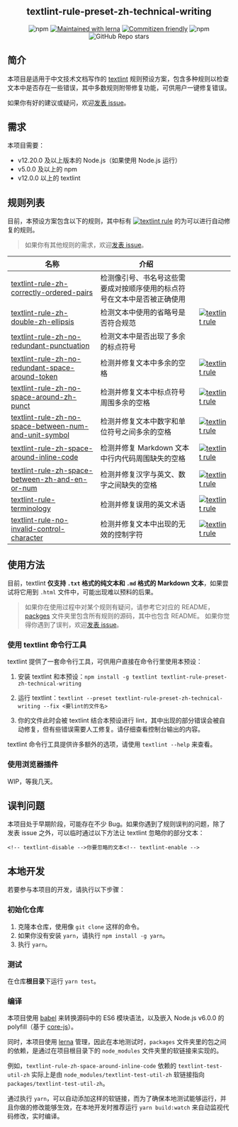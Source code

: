 <h2 align="center">textlint-rule-preset-zh-technical-writing</h2>
<p align="center">
  <img alt="npm" src="https://img.shields.io/npm/v/textlint-rule-preset-zh-technical-writing">
  <a href="https://lerna.js.org/"><img alt="Maintained with lerna" src="https://img.shields.io/badge/maintained%20with-lerna-cc00ff.svg"></a>
  <a href="http://commitizen.github.io/cz-cli/"><img alt="Commitizen friendly" src="https://img.shields.io/badge/commitizen-friendly-brightgreen.svg"></a>
  <img alt="npm" src="https://img.shields.io/npm/dw/textlint-rule-preset-zh-technical-writing">
  <img alt="GitHub Repo stars" src="https://img.shields.io/github/stars/darkyzhou/textlint-rule-preset-zh-technical-writing?style=social">
</p>

## 简介

本项目是适用于中文技术文档写作的 [textlint](https://github.com/textlint/textlint) 规则预设方案，包含多种规则以检查文本中是否存在一些错误，其中多数规则附带修复功能，可供用户一键修复错误。

如果你有好的建议或疑问，欢迎[发表 issue](https://github.com/darkyzhou/textlint-rule-preset-zh-technical-writing/issues/new)。

## 需求

本项目需要：

- v12.20.0 及以上版本的 Node.js（如果使用 Node.js 运行）
- v5.0.0 及以上的 npm
- v12.0.0 以上的 textlint

## 规则列表

目前，本预设方案包含以下的规则，其中标有 
[![textlint rule](https://img.shields.io/badge/textlint-fixable-green.svg?style=social)](https://textlint.github.io/) 的为可以进行自动修复的规则。

> 如果你有其他规则的需求，欢迎[发表 issue](https://github.com/darkyzhou/textlint-rule-preset-zh-technical-writing/issues/new)。

| 名称                                                         | 介绍                                                         |                                                              |
| ------------------------------------------------------------ | ------------------------------------------------------------ | ------------------------------------------------------------ |
| [textlint-rule-zh-correctly-ordered-pairs](https://github.com/darkyzhou/textlint-rule-preset-zh-technical-writing/tree/main/packages/textlint-rule-zh-correctly-ordered-pairs) | 检测像引号、书名号这些需要成对按顺序使用的标点符号在文本中是否被正确使用 |                                                              |
| [textlint-rule-zh-double-zh-ellipsis](https://github.com/darkyzhou/textlint-rule-preset-zh-technical-writing/tree/main/packages/textlint-rule-zh-double-zh-ellipsis) | 检测文本中使用的省略号是否符合规范                           | [![textlint rule](https://img.shields.io/badge/textlint-fixable-green.svg?style=social)](https://textlint.github.io/) |
| [textlint-rule-zh-no-redundant-punctuation](https://github.com/darkyzhou/textlint-rule-preset-zh-technical-writing/tree/main/packages/textlint-rule-zh-no-redundant-punctuation) | 检测文本中是否出现了多余的标点符号                           |                                                              |
| [textlint-rule-zh-no-redundant-space-around-token](https://github.com/darkyzhou/textlint-rule-preset-zh-technical-writing/tree/main/packages/textlint-rule-zh-no-redundant-space-around-token) | 检测并修复文本中多余的空格                                   | [![textlint rule](https://img.shields.io/badge/textlint-fixable-green.svg?style=social)](https://textlint.github.io/) |
| [textlint-rule-zh-no-space-around-zh-punct](https://github.com/darkyzhou/textlint-rule-preset-zh-technical-writing/tree/main/packages/textlint-rule-zh-no-space-around-zh-punct) | 检测并修复文本中标点符号周围多余的空格                       | [![textlint rule](https://img.shields.io/badge/textlint-fixable-green.svg?style=social)](https://textlint.github.io/) |
| [textlint-rule-zh-no-space-between-num-and-unit-symbol](https://github.com/darkyzhou/textlint-rule-preset-zh-technical-writing/tree/main/packages/textlint-rule-zh-no-space-between-num-and-unit-symbol) | 检测并修复文本中数字和单位符号之间多余的空格                 | [![textlint rule](https://img.shields.io/badge/textlint-fixable-green.svg?style=social)](https://textlint.github.io/) |
| [textlint-rule-zh-space-around-inline-code](https://github.com/darkyzhou/textlint-rule-preset-zh-technical-writing/tree/main/packages/textlint-rule-zh-space-around-inline-code) | 检测并修复 Markdown 文本中行内代码周围缺失的空格             | [![textlint rule](https://img.shields.io/badge/textlint-fixable-green.svg?style=social)](https://textlint.github.io/) |
| [textlint-rule-zh-space-between-zh-and-en-or-num](https://github.com/darkyzhou/textlint-rule-preset-zh-technical-writing/tree/main/packages/textlint-rule-zh-space-between-zh-and-en-or-num) | 检测并修复汉字与英文、数字之间缺失的空格                     | [![textlint rule](https://img.shields.io/badge/textlint-fixable-green.svg?style=social)](https://textlint.github.io/) |
| [textlint-rule-terminology](https://github.com/sapegin/textlint-rule-terminology) | 检测并修复误用的英文术语                                     | [![textlint rule](https://img.shields.io/badge/textlint-fixable-green.svg?style=social)](https://textlint.github.io/) |
| [textlint-rule-no-invalid-control-character](https://github.com/textlint-rule/textlint-rule-no-invalid-control-character) | 检测并修复文本中出现的无效的控制字符                         | [![textlint rule](https://img.shields.io/badge/textlint-fixable-green.svg?style=social)](https://textlint.github.io/) |

## 使用方法

目前，textlint **仅支持 `.txt` 格式的纯文本和 `.md` 格式的 Markdown 文本**，如果尝试将它用到 `.html` 文件中，可能出现难以预料的后果。

> 如果你在使用过程中对某个规则有疑问，请参考它对应的 README，[packges](https://github.com/darkyzhou/textlint-rule-preset-zh-technical-writing/tree/main/packages) 文件夹里包含所有规则的源码，其中也包含 README。
> 如果你觉得你遇到了误判，欢迎[发表 issue](https://github.com/darkyzhou/textlint-rule-preset-zh-technical-writing/issues/new)。

### 使用 textlint 命令行工具

textlint 提供了一套命令行工具，可供用户直接在命令行里使用本预设：

1. 安装 textlint 和本预设：`npm install -g textlint textlint-rule-preset-zh-technical-writing`

2. 运行 textlint：`textlint --preset textlint-rule-preset-zh-technical-writing --fix <要lint的文件名>`

3. 你的文件此时会被 textlint 结合本预设进行 lint，其中出现的部分错误会被自动修复，但有些错误需要人工修复。请仔细查看控制台输出的内容。

textlint 命令行工具提供许多额外的选项，请使用 `textlint --help` 来查看。

### 使用浏览器插件

WIP，等我几天。

## 误判问题

本项目处于早期阶段，可能存在不少 Bug。如果你遇到了规则误判的问题，除了发表 issue 之外，可以临时通过以下方法让 textlint 忽略你的部分文本：

```
<!-- textlint-disable -->你要忽略的文本<!-- textlint-enable -->
```

## 本地开发

若要参与本项目的开发，请执行以下步骤：

### 初始化仓库

1. 克隆本仓库，使用像 `git clone` 这样的命令。
2. 如果你没有安装 `yarn`，请执行 `npm install -g yarn`。
3. 执行 `yarn`。

### 测试

在仓库**根目录**下运行 `yarn test`。

### 编译

本项目使用 [babel](https://github.com/babel/babel) 来转换源码中的 ES6 模块语法，以及嵌入 Node.js v6.0.0 的 polyfill（基于 [core-js](https://github.com/zloirock/core-js)）。

同时，本项目使用 [lerna](https://github.com/lerna/lerna) 管理，因此在本地测试时，`packages` 文件夹里的包之间的依赖，是通过在项目根目录下的 `node_modules` 文件夹里的软链接来实现的。

例如，`textlint-rule-zh-space-around-inline-code` 依赖的 `textlint-test-util-zh` 实际上是由 `node_modules/textlint-test-util-zh` 软链接指向 `packages/textlint-test-util-zh`。

通过执行 `yarn`，可以自动添加这样的软链接，而为了确保本地测试能够运行，并且你做的修改能够生效，在本地开发时推荐运行 `yarn build:watch` 来自动监视代码修改，实时编译。
